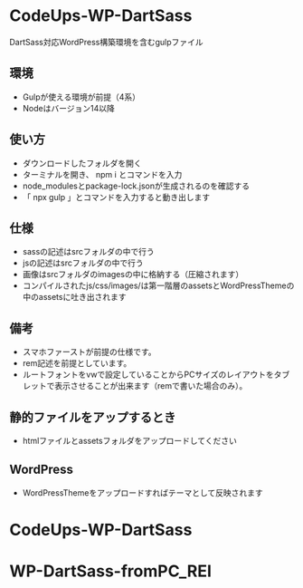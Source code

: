 # CodeUps-WP-DartSass 
DartSass対応WordPress構築環境を含むgulpファイル

## 環境
- Gulpが使える環境が前提（4系）
- Nodeはバージョン14以降

## 使い方
- ダウンロードしたフォルダを開く
- ターミナルを開き、 npm i とコマンドを入力
- node_modulesとpackage-lock.jsonが生成されるのを確認する
- 「 npx gulp 」とコマンドを入力すると動き出します

## 仕様
- sassの記述はsrcフォルダの中で行う
- jsの記述はsrcフォルダの中で行う
- 画像はsrcフォルダのimagesの中に格納する（圧縮されます）
- コンパイルされたjs/css/images/は第一階層のassetsとWordPressThemeの中のassetsに吐き出されます

## 備考
- スマホファーストが前提の仕様です。
- rem記述を前提としています。
- ルートフォントをvwで設定していることからPCサイズのレイアウトをタブレットで表示させることが出来ます（remで書いた場合のみ）。

## 静的ファイルをアップするとき
- htmlファイルとassetsフォルダをアップロードしてください

## WordPress
- WordPressThemeをアップロードすればテーマとして反映されます
# CodeUps-WP-DartSass
# WP-DartSass-fromPC_REI
